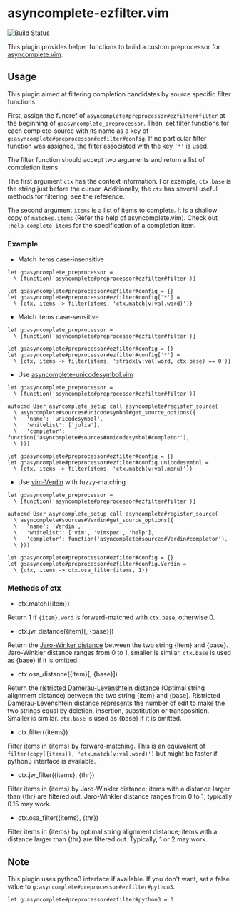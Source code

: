 asyncomplete-ezfilter.vim
=========================

[![Build Status](https://travis-ci.org/machakann/asyncomplete-ezfilter.vim.svg?branch=master)](https://travis-ci.org/machakann/asyncomplete-ezfilter.vim)

This plugin provides helper functions to build a custom preprocessor for [asyncomplete.vim](https://github.com/prabirshrestha/asyncomplete.vim).


## Usage

This plugin aimed at filtering completion candidates by source specific filter functions.

First, assign the funcref of `asyncomplete#preprocessor#ezfilter#filter` at the beginning of `g:asyncomplete_preprocessor`. Then, set filter functions for each complete-source with its name as a key of `g:asyncomplete#preprocessor#ezfilter#config`. If no particular filter function was assigned, the filter associated with the key `'*'` is used.

The filter function should accept two arguments and return a list of completion items.

The first argument `ctx` has the context information. For example, `ctx.base` is the string just before the cursor. Additionally, the `ctx` has several useful methods for filtering, see the reference.

The second argument `items` is a list of items to complete. It is a shallow copy of `matches.items` (Refer the help of asyncomplete.vim). Check out `:help complete-items` for the specification of a completion item.


### Example

 * Match items case-insensitive

```vim
let g:asyncomplete_preprocessor =
  \ [function('asyncomplete#preprocessor#ezfilter#filter')]

let g:asyncomplete#preprocessor#ezfilter#config = {}
let g:asyncomplete#preprocessor#ezfilter#config['*'] =
  \ {ctx, items -> filter(items, 'ctx.match(v:val.word)')}
```

 * Match items case-sensitive

```vim
let g:asyncomplete_preprocessor =
  \ [function('asyncomplete#preprocessor#ezfilter#filter')]

let g:asyncomplete#preprocessor#ezfilter#config = {}
let g:asyncomplete#preprocessor#ezfilter#config['*'] =
  \ {ctx, items -> filter(items, 'stridx(v:val.word, ctx.base) == 0')}
```

 * Use [asyncomplete-unicodesymbol.vim](https://github.com/machakann/asyncomplete-unicodesymbol.vim)

```vim
let g:asyncomplete_preprocessor =
  \ [function('asyncomplete#preprocessor#ezfilter#filter')]

autocmd User asyncomplete_setup call asyncomplete#register_source(
  \ asyncomplete#sources#unicodesymbol#get_source_options({
  \   'name': 'unicodesymbol',
  \   'whitelist': ['julia'],
  \   'completor': function('asyncomplete#sources#unicodesymbol#completor'),
  \ }))

let g:asyncomplete#preprocessor#ezfilter#config = {}
let g:asyncomplete#preprocessor#ezfilter#config.unicodesymbol =
  \ {ctx, items -> filter(items, 'ctx.match(v:val.menu)')}
```

 * Use [vim-Verdin](https://github.com/machakann/vim-Verdin) with fuzzy-matching

```vim
let g:asyncomplete_preprocessor =
  \ [function('asyncomplete#preprocessor#ezfilter#filter')]

autocmd User asyncomplete_setup call asyncomplete#register_source(
  \ asyncomplete#sources#Verdin#get_source_options({
  \   'name': 'Verdin',
  \   'whitelist': ['vim', 'vimspec', 'help'],
  \   'completor': function('asyncomplete#sources#Verdin#completor'),
  \ }))

let g:asyncomplete#preprocessor#ezfilter#config = {}
let g:asyncomplete#preprocessor#ezfilter#config.Verdin =
  \ {ctx, items -> ctx.osa_filter(items, 1)}
```


### Methods of ctx

 * ctx.match({item})

Return 1 if `{item}.word` is forward-matched with `ctx.base`, otherwise 0.

 * ctx.jw_distance({item}[, {base}])

Return the [Jaro-Winker distance](https://en.wikipedia.org/wiki/Jaro%E2%80%93Winkler_distance) between the two string {item} and {base}. Jaro-Winkler distance ranges from 0 to 1, smaller is similar. `ctx.base` is used as {base} if it is omitted.

 * ctx.osa_distance({item}[, {base}])

Return the [ristricted Damerau-Levenshtein distance](https://en.wikipedia.org/wiki/Damerau%E2%80%93Levenshtein_distance) (Optimal string alignment distance) between the two string {item} and {base}. Ristricted Damerau-Levenshtein distance represents the number of edit to make the two strings equal by deletion, insertion, substitution or transposition. Smaller is similar. `ctx.base` is used as {base} if it is omitted.

 * ctx.filter({items})

Filter items in {items} by forward-matching. This is an equivalent of `filter(copy({items}), 'ctx.match(v:val.word)')` but might be faster if python3 interface is available.

 * ctx.jw_filter({items}, {thr})

Filter items in {items} by Jaro-Winkler distance; items with a distance larger than {thr} are filtered out. Jaro-Winkler distance ranges from 0 to 1, typically 0.15 may work.

 * ctx.osa_filter({items}, {thr})

Filter items in {items} by optimal string alignment distance; items with a distance larger than {thr} are filtered out. Typically, 1 or 2 may work.


## Note

This plugin uses python3 interface if available. If you don't want, set a false value to `g:asyncomplete#preprocessor#ezfilter#python3`.

```vim
let g:asyncomplete#preprocessor#ezfilter#python3 = 0
```
